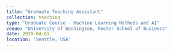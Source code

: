 ```yaml
---
title: "Graduate Teaching Assistant"
collection: teaching
type: "Graduate Course - Machine Learning Methods and AI"
venue: "University of Washington, Foster School of Business"
date: 2020-04-01
location: "Seattle, USA"
---
```

